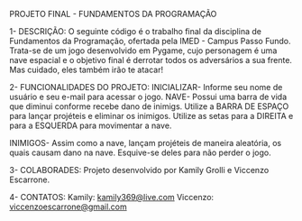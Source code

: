  PROJETO FINAL - FUNDAMENTOS DA PROGRAMAÇÃO

1- DESCRIÇÃO:
    O seguinte código é o trabalho final da disciplina de Fundamentos da Programação, ofertada pela IMED - Campus Passo Fundo. Trata-se de um jogo desenvolvido em Pygame, cujo personagem é uma nave espacial e o objetivo final é derrotar todos os adversários a sua frente. Mas cuidado, eles também irão te atacar!

2- FUNCIONALIDADES DO PROJETO:
    INICIALIZAR- Informe seu nome de usuário e seu e-mail para acessar o jogo.
    NAVE- Possui uma barra de vida que diminui conforme recebe dano de inimigs. Utilize a BARRA DE ESPAÇO para lançar projéteis e eliminar os inimigos. Utilize as setas para a DIREITA e para a ESQUERDA para movimentar a nave.

   INIMIGOS- Assim como a nave, lançam projéteis de maneira aleatória, os quais causam dano na nave. Esquive-se deles para não perder o jogo. 

3- COLABORADES:
    Projeto desenvolvido por Kamily Grolli e Viccenzo Escarrone.
    
4- CONTATOS:
    Kamily: kamily369@live.com
    Viccenzo: viccenzoescarrone@gmail.com
